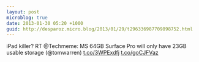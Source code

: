 ```yaml
---
layout: post
microblog: true
date: 2013-01-30 05:20 +1000
guid: http://desparoz.micro.blog/2013/01/29/t296336987709898752.html
---
```

iPad killer? RT @Techmeme: MS 64GB Surface Pro will only have 23GB usable storage (@tomwarren) [t.co/3WPExdfj](http://t.co/3WPExdfj) [t.co/goCJFVaz](http://t.co/goCJFVaz)
